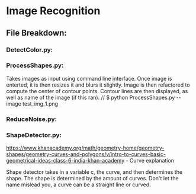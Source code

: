 # Image Recognition

## File Breakdown:

### DetectColor.py:

### ProcessShapes.py:
Takes images as input using command line interface.  Once image is enterted, it is then resizes it and blurs it slightly.  Image is then refactored to compute the center of contour points.  Contour lines are then displayed, as well as name of the image (if this ran). 
 // $ python ProcessShapes.py --image test_img_1.png

### ReduceNoise.py:

### ShapeDetector.py:
https://www.khanacademy.org/math/geometry-home/geometry-shapes/geometry-curves-and-polygons/v/intro-to-curves-basic-geometrical-ideas-class-6-india-khan-academy - Curve explanation
  
Shape detector takes in a variable c, the curve, and then determines the shape. The shape is determined by the amount of curves. Don't let the name mislead you, a curve can be a straight line or curved.
